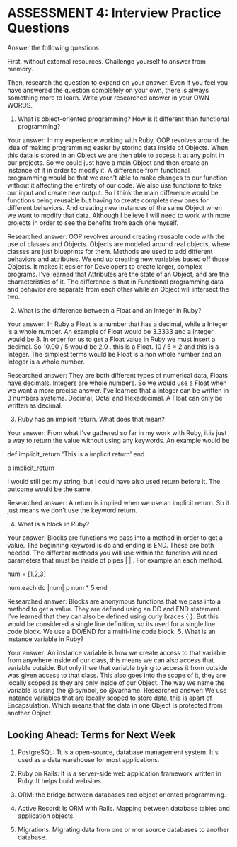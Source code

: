 # ASSESSMENT 4: Interview Practice Questions

Answer the following questions.

First, without external resources. Challenge yourself to answer from memory.

Then, research the question to expand on your answer. Even if you feel you have answered the question completely on your own, there is always something more to learn. Write your researched answer in your OWN WORDS.

1. What is object-oriented programming? How is it different than functional programming?

Your answer: In my experience working with Ruby, OOP revolves around the idea of making programming easier by storing data inside of Objects. When this data is stored in an Object we are then able to access it at any point in our projects. So we could just have a main Object and then create an instance of it in order to modify it. A difference from functional programming would be that we aren't able to make changes to our function without it affecting the entirety of our code. We also use functions to take our input and create new output. So I think the main difference would be functions being reusable but having to create complete new ones for different behaviors. And creating new instances of the same Object when we want to modify that data. Although I believe I will need to work with more projects in order to see the benefits from each one myself.

Researched answer:
 OOP revolves around creating reusable code with the use of classes and Objects. Objects are modeled around real objects, where classes are just blueprints for them. Methods are used to add different behaviors and attributes. We end up creating new variables based off those Objects. It makes it easier for Developers to create larger, complex programs. I've learned that Attributes are the state of an Object, and are the characteristics of it. The difference is that in Functional programming data and behavior are separate from each other while an Object will intersect the two.

2. What is the difference between a Float and an Integer in Ruby?

Your answer: In Ruby a Float is a number that has a decimal, while a Integer is a whole number. An example of Float would be 3.3333 and a Integer would be 3. In order for us to get a Float value in Ruby we must  insert a decimal. So 10.00 / 5 would be 2.0 . this is a Float. 10 / 5 = 2 and this is a Integer. The simplest terms would be Float is a non whole number and an Integer is a whole number.

Researched answer: They are both different types of numerical data, Floats have decimals. Integers are whole numbers. So we would use a Float when we want a more precise answer. I've learned that a Integer can be written in 3 numbers systems. Decimal, Octal and Hexadecimal. A Float can only be written as decimal.

3. Ruby has an implicit return. What does that mean?

Your answer: From what I've gathered so far in my work with Ruby, it is just a way to return the value without using any keywords. An example would be

def implicit_return
 'This is a implicit return'
 end

p implicit_return

 I would still get my string, but I could have also used return before it. The outcome would be the same.

Researched answer: A return is implied when we use an implicit return. So it just means we don't use the keyword return. 

4. What is a block in Ruby?

Your answer:
Blocks are functions we pass into a method in order to get a value. The beginning keyword is do and ending is END. These are both needed. The different methods you will use within the function will need parameters that must be inside of pipes | | . For example an each method. 

num = [1,2,3]

num.each do |num|
 p num * 5
end 

Researched answer: Blocks are anonymous functions that we pass into a method to get a value. They are defined using an DO and END statement. I've learned that they can also be defined using curly braces { }. But this would be considered a single line definition, so its used for a single line code block. We use a DO/END for a multi-line code block.
5. What is an instance variable in Ruby?


Your answer: An instance variable is how we create access to that variable from anywhere inside of our class, this means we can also access that variable outside. But only if we that variable trying to access it from outside was given access to that class. This also goes into the scope of it, they are locally scoped as they are only inside of our Object. The way we name the variable is using the @ symbol, so @varname.
Researched answer:
We use instance variables that are locally scoped to store data, this is apart of Encapsulation. Which means that the data in one Object is protected from another Object. 
## Looking Ahead: Terms for Next Week

1. PostgreSQL: Tt is a open-source, database management system. It's used as a data warehouse for most applications.

2. Ruby on Rails: It is a server-side web application framework written in Ruby. It helps build websites.

3. ORM: the bridge between databases and object oriented programming.

4. Active Record: Is ORM with Rails. Mapping between database tables and application objects.

5. Migrations:
Migrating data from one or mor source databases to another database.